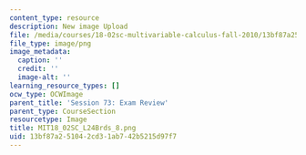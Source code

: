 ```yaml
---
content_type: resource
description: New image Upload
file: /media/courses/18-02sc-multivariable-calculus-fall-2010/13bf87a251042cd31ab742b5215d97f7_MIT18_02SC_L24Brds_8.png
file_type: image/png
image_metadata:
  caption: ''
  credit: ''
  image-alt: ''
learning_resource_types: []
ocw_type: OCWImage
parent_title: 'Session 73: Exam Review'
parent_type: CourseSection
resourcetype: Image
title: MIT18_02SC_L24Brds_8.png
uid: 13bf87a2-5104-2cd3-1ab7-42b5215d97f7
---
```

